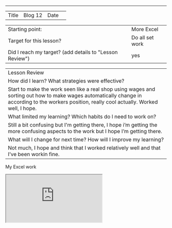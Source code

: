 

---
<table>
  <tr>
    <td>Title</td>
    <td>Blog 12</td>
    <td>Date</td>
    <td></td>
  </tr>
</table>


<table>
  <tr>
    <td>Starting point:</td>
    <td>More Excel</td>
  </tr>
  <tr>
    <td>Target for this lesson?</td>
    <td>Do all set work </td>
  </tr>
  <tr>
    <td>Did I reach my target? 
(add details to "Lesson Review")</td>
    <td>yes</td>
  </tr>
</table>


<table>
  <tr>
    <td>Lesson Review</td>
  </tr>
  <tr>
    <td>How did I learn? What strategies were effective? </td>
  </tr>
  <tr>
    <td>Start to make the work seen like a real shop using wages and sorting out how to make wages automatically change in according to the workers position, really cool actually. Worked well, I hope.</td>
  </tr>
  <tr>
    <td>What limited my learning? Which habits do I need to work on? </td>
  </tr>
  <tr>
    <td>Still a bit confusing but I'm getting there, I hope i’m getting the more confusing aspects to the work but I hope I’m getting there.</td>
  </tr>
  <tr>
    <td>What will I change for next time? How will I improve my learning?</td>
  </tr>
  <tr>
    <td>Not much, I hope and think that I worked relatively well and that I’ve been workin fine.</td>
  </tr>
</table>


My Excel work
<iframe src="https://docs.google.com/spreadsheets/d/e/2PACX-1vQ3ruTRxVWs0X3hhLcXRdC8fZYMKQuKNscr3CiAyFdXEsucMG1K5fa6eIB14dcRO-8UBbgTLXnXaz5F/pubhtml?widget=true&amp;headers=false"></iframe>
